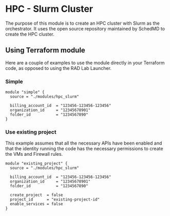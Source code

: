 # HPC - Slurm Cluster

The purpose of this module is to create an HPC cluster with Slurm as the orchestrator. It uses the open source repository maintained by SchedMD to create the HPC cluster. 

## Using Terraform module
Here are a couple of examples to use the module directly in your Terraform code, as opposed to using the RAD Lab Launcher.

### Simple

```hcl
module "simple" {
  source = "./modules/hpc_slurm"
  
  billing_account_id  = "123456-123456-123456"
  organization_id     = "12345678901"
  folder_id           = "1234567890"
}
```

### Use existing project

This example assumes that all the necessary APIs have been enabled and that the identity running the code has the necessary permissions to create the VMs and Firewall rules.

```hcl
module "existing_project" {
  source = "./modules/hpc_slurm"

  billing_account_id  = "123456-123456-123456"
  organization_id     = "12345678901"
  folder_id           = "1234567890"
  
  create_project  = false
  project_id      = "existing-project-id"
  enable_services = false
}
```


<!-- BEGIN TFDOC -->

<!-- END TFDOC -->